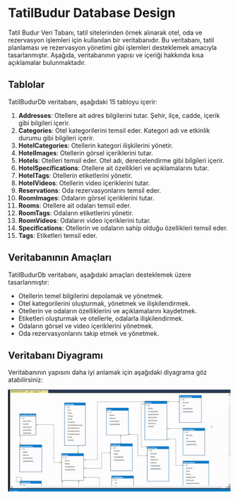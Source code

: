 # TatilBudur Database Design

Tatil Budur Veri Tabanı, tatil sitelerinden örnek alınarak otel, oda ve rezervasyon işlemleri için kullanılan bir veritabanıdır. Bu veritabanı, tatil planlaması ve rezervasyon yönetimi gibi işlemleri desteklemek amacıyla tasarlanmıştır. Aşağıda, veritabanının yapısı ve içeriği hakkında kısa açıklamalar bulunmaktadır.

## Tablolar

TatilBudurDb veritabanı, aşağıdaki 15 tabloyu içerir:

1. **Addresses**: Otellere ait adres bilgilerini tutar. Şehir, ilçe, cadde, içerik gibi bilgileri içerir.
2. **Categories**: Otel kategorilerini temsil eder. Kategori adı ve etkinlik durumu gibi bilgileri içerir.
3. **HotelCategories**: Otellerin kategori ilişkilerini yönetir.
4. **HotelImages**: Otellerin görsel içeriklerini tutar.
5. **Hotels**: Otelleri temsil eder. Otel adı, derecelendirme gibi bilgileri içerir.
6. **HotelSpecifications**: Otellere ait özellikleri ve açıklamalarını tutar.
7. **HotelTags**: Otellerin etiketlerini yönetir.
8. **HotelVideos**: Otellerin video içeriklerini tutar.
9. **Reservations**: Oda rezervasyonlarını temsil eder.
10. **RoomImages**: Odaların görsel içeriklerini tutar.
11. **Rooms**: Otellere ait odaları temsil eder.
12. **RoomTags**: Odaların etiketlerini yönetir.
13. **RoomVideos**: Odaların video içeriklerini tutar.
14. **Specifications**: Otellerin ve odaların sahip olduğu özellikleri temsil eder.
15. **Tags**: Etiketleri temsil eder.

## Veritabanının Amaçları

TatilBudurDb veritabanı, aşağıdaki amaçları desteklemek üzere tasarlanmıştır:

- Otellerin temel bilgilerini depolamak ve yönetmek.
- Otel kategorilerini oluşturmak, yönetmek ve ilişkilendirmek.
- Otellerin ve odaların özelliklerini ve açıklamalarını kaydetmek.
- Etiketleri oluşturmak ve otellerle, odalarla ilişkilendirmek.
- Odaların görsel ve video içeriklerini yönetmek.
- Oda rezervasyonlarını takip etmek ve yönetmek.

## Veritabanı Diyagramı

Veritabanının yapısını daha iyi anlamak için aşağıdaki diyagrama göz atabilirsiniz:

![Tatil Budur Database Diagram](TatilBudurDB.gif)
